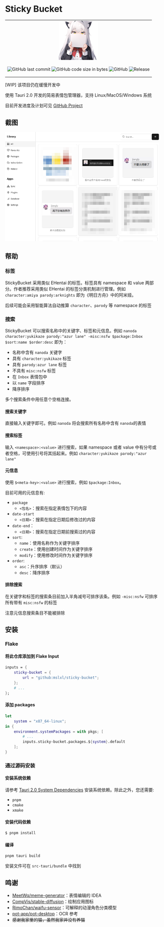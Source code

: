 # Sticky Bucket


<div align="center">
<table>
<tr>
<td align="center">
<img width="128" src="src-tauri/icons/128x128.png">
</td>
</tr>
<tr>
<td>

![GitHub last commit](https://img.shields.io/github/last-commit/mslxl/sticky-bucket?style=for-the-badge)
![GitHub code size in bytes](https://img.shields.io/github/languages/code-size/mslxl/sticky-bucket?style=for-the-badge)
![GitHub](https://img.shields.io/github/license/mslxl/sticky-bucket?style=for-the-badge)
![Release](https://img.shields.io/github/v/release/mslxl/sticky-bucket?include_prereleases&style=for-the-badge)

</td>

</tr>
</table>
</div>

[WIP] 该项目仍在缓慢开发中

使用 Tauri 2.0 开发的简易表情包管理器，支持 Linux/MacOS/Windows 系统

目前开发进度及计划可见 [GitHub Project](https://github.com/users/mslxl/projects/3)

## 截图

![dashboard](screenshot/dashboard.png)
## 帮助

### 标签

StickyBucket 采用类似 EHentai 的标签。标签具有 namespace 和 value 两部分。作者推荐采用类似 EHentai 的标签分类机制进行管理。例如 `character:amiya parody:arknights` 即为《明日方舟》中的阿米娅。

后续可能会采用智能算法自动推算 `character`、`parody` 等 namespace 的标签

### 搜索

StickyBucket 可以搜索名称中的关键字、标签和元信息。例如 `nanoda character:yukikaze parody:"azur lane" -misc:nsfw $package:Inbox $sort:name $order:desc` 即为：
- 名称中含有 `nanoda` 关键字
- 具有 `character:yukikaze` 标签
- 具有 `parody:azur lane` 标签
- 不具有 `misc:nsfw` 标签
- 在 `Inbox` 表情包中
- 以 `name` 字段排序
- 降序排序


多个搜索条件中用任意个空格连接。

#### 搜索关键字

直接输入关键字即可。例如 `nanoda` 将会搜索所有名称中含有 `nanoda`的表情

#### 搜索标签

输入 `<namespace>:<value>` 进行搜索，如果 namespace 或者 value 中有分号或者空格，可使用引号将其括起来。例如 `character:yukikaze parody:"azur lane"`

#### 元信息

使用 `$<meta-key>:<value>` 进行搜索，例如 `$package:Inbox`。

目前可用的元信息有:
- `package`
    + `<包名>`：搜索在指定表情包下的内容
- `date-start`
    + `<日期>`：搜索在指定日期后修改过的内容
- `date-end`：
    + `<日期>`：搜索在指定日期前搜索过的内容
- `sort`:
    + `name`：使用名称作为关键字排序
    + `create`：使用创建时间作为关键字排序
    + `modify`：使用修改时间作为关键字排序
- `order`:
    + `asc`：升序排序（默认）
    + `desc`：降序排序



#### 排除搜索

在关键字和标签的搜索条目前加入半角减号可排序该条。例如 `-misc:nsfw` 可排序所有带有 `misc:nsfw` 的标签

注意元信息搜索条目不能被排除

## 安装

### Flake

#### 将此仓库添加到 Flake Input

```nix
inputs = {
    sticky-bucket = {
        url = "github:mslxl/sticky-bucket";
    };
    # ...
};
```

#### 添加 packages

```nix
let
    system = "x87_64-linux";
in {
    environment.systemPackages = with pkgs; [
        # ...
        inputs.sticky-bucket.packages.${system}.default  
    ];
}
```

### 通过源码安装

#### 安装系统依赖

请参考 [Tauri 2.0 System Dependencies](https://v2.tauri.app/start/prerequisites/) 安装系统依赖。除此之外，您还需要:

- `pnpm`
- `cmake`
- `xmake`

#### 安装代码依赖

```bash
$ pnpm install
```

#### 编译

```bash
pnpm tauri build
```

安装文件可在 `src-tauri/bundle` 中找到


## 鸣谢

- [MeetWq/meme-generator](https://github.com/MeetWq/meme-generator)：表情编辑的 IDEA
- [CompVis/stable-diffusion](https://github.com/CompVis/stable-diffusion)：绘制应用图标
- [RimoChan/waifu-sensor](https://github.com/RimoChan/waifu-sensor)：可解释的动漫角色分类模型
- [pot-app/pot-desktop](https://github.com/pot-app/pot-desktop)：OCR 参考
- ~~感谢我家里的猫，虽然我家并没有养猫~~
